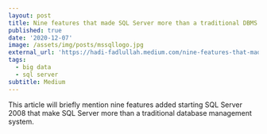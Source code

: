 ```yaml
---
layout: post
title: Nine features that made SQL Server more than a traditional DBMS
published: true
date: '2020-12-07'
image: /assets/img/posts/mssqllogo.jpg
external_url: 'https://hadi-fadlullah.medium.com/nine-features-that-made-sql-server-more-than-a-traditional-dbms-342baa60eaed'
tags:
  - big data
  - sql server
subtitle: Medium
---
```

This article will briefly mention nine features added starting SQL Server 2008 that make SQL Server more than a traditional database management system.
